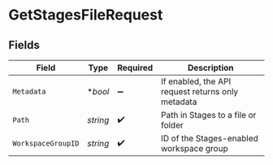 # GetStagesFileRequest


## Fields

| Field                                             | Type                                              | Required                                          | Description                                       |
| ------------------------------------------------- | ------------------------------------------------- | ------------------------------------------------- | ------------------------------------------------- |
| `Metadata`                                        | **bool*                                           | :heavy_minus_sign:                                | If enabled, the API request returns only metadata |
| `Path`                                            | *string*                                          | :heavy_check_mark:                                | Path in Stages to a file or folder                |
| `WorkspaceGroupID`                                | *string*                                          | :heavy_check_mark:                                | ID of the Stages-enabled workspace group          |